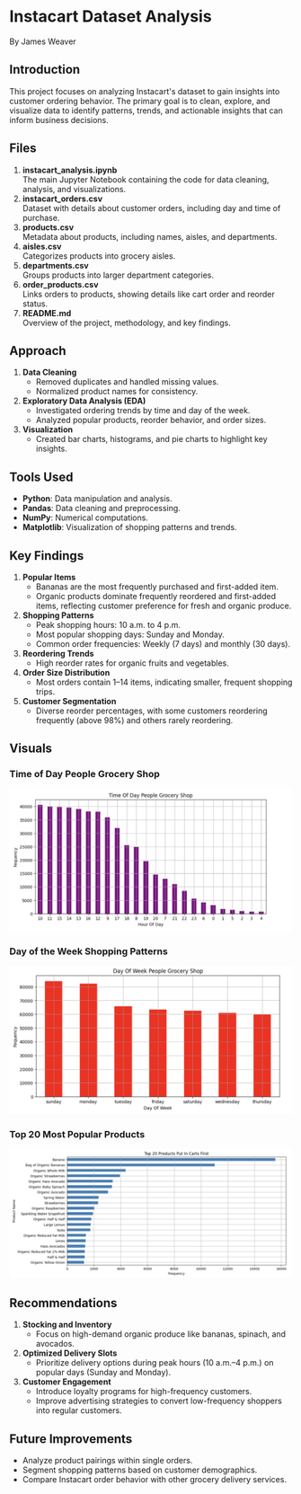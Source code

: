 # Instacart Dataset Analysis  
By James Weaver

## Introduction  
This project focuses on analyzing Instacart's dataset to gain insights into customer ordering behavior. The primary goal is to clean, explore, and visualize data to identify patterns, trends, and actionable insights that can inform business decisions.  

## Files  
1. **instacart_analysis.ipynb**  
   The main Jupyter Notebook containing the code for data cleaning, analysis, and visualizations.  
2. **instacart_orders.csv**  
   Dataset with details about customer orders, including day and time of purchase.  
3. **products.csv**  
   Metadata about products, including names, aisles, and departments.  
4. **aisles.csv**  
   Categorizes products into grocery aisles.  
5. **departments.csv**  
   Groups products into larger department categories.  
6. **order_products.csv**  
   Links orders to products, showing details like cart order and reorder status.  
7. **README.md**  
   Overview of the project, methodology, and key findings.

## Approach  
1. **Data Cleaning**  
   - Removed duplicates and handled missing values.  
   - Normalized product names for consistency.  
2. **Exploratory Data Analysis (EDA)**  
   - Investigated ordering trends by time and day of the week.  
   - Analyzed popular products, reorder behavior, and order sizes.  
3. **Visualization**  
   - Created bar charts, histograms, and pie charts to highlight key insights.

## Tools Used  
- **Python**: Data manipulation and analysis.  
- **Pandas**: Data cleaning and preprocessing.  
- **NumPy**: Numerical computations.  
- **Matplotlib**: Visualization of shopping patterns and trends.

## Key Findings  
1. **Popular Items**  
   - Bananas are the most frequently purchased and first-added item.  
   - Organic products dominate frequently reordered and first-added items, reflecting customer preference for fresh and organic produce.  
2. **Shopping Patterns**  
   - Peak shopping hours: 10 a.m. to 4 p.m.  
   - Most popular shopping days: Sunday and Monday.  
   - Common order frequencies: Weekly (7 days) and monthly (30 days).  
3. **Reordering Trends**  
   - High reorder rates for organic fruits and vegetables.  
4. **Order Size Distribution**  
   - Most orders contain 1–14 items, indicating smaller, frequent shopping trips.  
5. **Customer Segmentation**  
   - Diverse reorder percentages, with some customers reordering frequently (above 98%) and others rarely reordering.

## Visuals  
### Time of Day People Grocery Shop  
![Time of Day Shopping](timeofhourpeopleshop.png)

### Day of the Week Shopping Patterns  
![Day of the Week](dayofweekpeopleshopmost.png)

### Top 20 Most Popular Products  
![Top Products](top20itemsfirst.png)

## Recommendations  
1. **Stocking and Inventory**  
   - Focus on high-demand organic produce like bananas, spinach, and avocados.  
2. **Optimized Delivery Slots**  
   - Prioritize delivery options during peak hours (10 a.m.–4 p.m.) on popular days (Sunday and Monday).  
3. **Customer Engagement**  
   - Introduce loyalty programs for high-frequency customers.  
   - Improve advertising strategies to convert low-frequency shoppers into regular customers.

## Future Improvements  
- Analyze product pairings within single orders.  
- Segment shopping patterns based on customer demographics.  
- Compare Instacart order behavior with other grocery delivery services.

